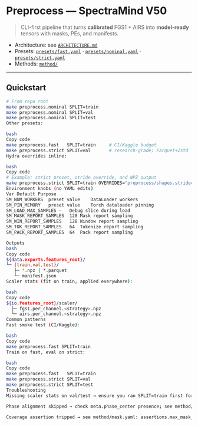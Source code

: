 # Preprocess — SpectraMind V50

> CLI-first pipeline that turns **calibrated** FGS1 + AIRS into **model-ready** tensors with masks, PEs, and manifests.

- Architecture: see [`ARCHITECTURE.md`](./ARCHITECTURE.md)
- Presets: [`presets/fast.yaml`](./presets/fast.yaml) · [`presets/nominal.yaml`](./presets/nominal.yaml) · [`presets/strict.yaml`](./presets/strict.yaml)
- Methods: [`method/`](./method)

---

## Quickstart

```bash
# From repo root
make preprocess.nominal SPLIT=train
make preprocess.nominal SPLIT=val
make preprocess.nominal SPLIT=test
Other presets:

bash
Copy code
make preprocess.fast   SPLIT=train     # CI/Kaggle budget
make preprocess.strict SPLIT=val       # research-grade; Parquet+Zstd
Hydra overrides inline:

bash
Copy code
# Example: strict preset, stride override, and NPZ output
make preprocess.strict SPLIT=train OVERRIDES="preprocess/shapes.stride=640 io.format=npz"
Environment knobs (no YAML edits)
Var	Default	Purpose
SM_NUM_WORKERS	preset value	DataLoader workers
SM_PIN_MEMORY	preset value	Torch dataloader pinning
SM_LOAD_MAX_SAMPLES	—	Debug slice during load
SM_MASK_REPORT_SAMPLES	128	Mask report sampling
SM_WIN_REPORT_SAMPLES	128	Window report sampling
SM_TOK_REPORT_SAMPLES	64	Tokenize report sampling
SM_PACK_REPORT_SAMPLES	64	Pack report sampling

Outputs
bash
Copy code
${data.exports.features_root}/
└─ {train,val,test}/
   ├─ *.npz | *.parquet
   └─ manifest.json
Scaler stats (fit on train, applied everywhere):

bash
Copy code
${io.features_root}/scaler/
  ├─ fgs1.per_channel.<strategy>.npz
  └─ airs.per_channel.<strategy>.npz
Common patterns
Fast smoke test (CI/Kaggle):

bash
Copy code
make preprocess.fast SPLIT=train
Train on fast, eval on strict:

bash
Copy code
make preprocess.fast   SPLIT=train
make preprocess.strict SPLIT=val
make preprocess.strict SPLIT=test
Troubleshooting
Missing scaler stats on val/test → ensure you ran SPLIT=train first for the same preset (stats live under features_root/scaler).

Phase alignment skipped → check meta.phase_center presence; see method/window.yaml: phase.on_missing.

Coverage assertion tripped → see method/mask.yaml: assertions.max_mask_coverage.*.
